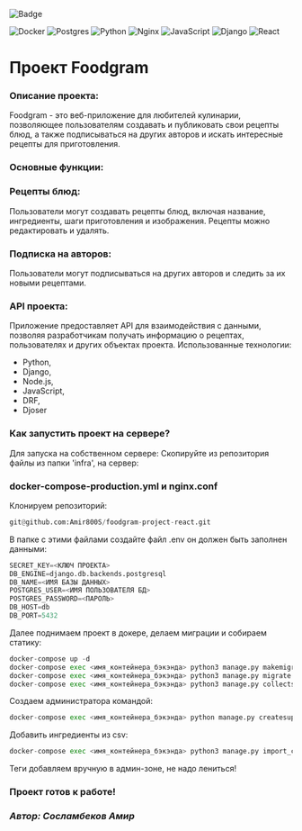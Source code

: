 ![Badge](https://github.com/Amir800S/foodgram-project-react/actions/workflows/foodgram_workflow.yaml/badge.svg)

![Docker](https://img.shields.io/badge/docker-%230db7ed.svg?style=for-the-badge&logo=docker&logoColor=white)
![Postgres](https://img.shields.io/badge/postgres-%23316192.svg?style=for-the-badge&logo=postgresql&logoColor=white)
![Python](https://img.shields.io/badge/python-3670A0?style=for-the-badge&logo=python&logoColor=ffdd54)
![Nginx](https://img.shields.io/badge/nginx-%23009639.svg?style=for-the-badge&logo=nginx&logoColor=white)
![JavaScript](https://img.shields.io/badge/javascript-%23323330.svg?style=for-the-badge&logo=javascript&logoColor=%23F7DF1E)
![Django](https://img.shields.io/badge/django-%23092E20.svg?style=for-the-badge&logo=django&logoColor=white)
![React](https://img.shields.io/badge/react-%2320232a.svg?style=for-the-badge&logo=react&logoColor=%2361DAFB)

# Проект Foodgram
### Описание проекта:

Foodgram - это веб-приложение для любителей кулинарии, позволяющее пользователям создавать и публиковать свои рецепты блюд, а также подписываться на других авторов и искать интересные рецепты для приготовления.

### Основные функции:

### Рецепты блюд:

Пользователи могут создавать рецепты блюд, включая название, ингредиенты, шаги приготовления и изображения.
Рецепты можно редактировать и удалять.

### Подписка на авторов:

Пользователи могут подписываться на других авторов и следить за их новыми рецептами. 

### API проекта:

Приложение предоставляет API для взаимодействия с данными, позволяя разработчикам получать информацию о рецептах, пользователях и других объектах проекта.
Использованные технологии:
- Python,
- Django,
- Node.js,
- JavaScript,
- DRF,
- Djoser

### Как запустить проект на сервере?
Для запуска на собственном сервере:
Скопируйте из репозитория файлы из папки 'infra', на сервер:
### docker-compose-production.yml и nginx.conf
Клонируем репозиторий:
```python
git@github.com:Amir800S/foodgram-project-react.git
```
В папке с этими файлами создайте файл .env он должен быть заполнен данными:
```python
SECRET_KEY=<КЛЮЧ ПРОЕКТА>
DB_ENGINE=django.db.backends.postgresql
DB_NAME=<ИМЯ БАЗЫ ДАННЫХ>
POSTGRES_USER=<ИМЯ ПОЛЬЗОВАТЕЛЯ БД>
POSTGRES_PASSWORD=<ПАРОЛЬ>
DB_HOST=db
DB_PORT=5432
```
Далее поднимаем проект в докере, делаем миграции и собираем статику:
```python
docker-compose up -d
docker-compose exec <имя_контейнера_бэкэнда> python3 manage.py makemigrations
docker-compose exec <имя_контейнера_бэкэнда> python3 manage.py migrate
docker-compose exec <имя_контейнера_бэкэнда> python3 manage.py collectstatic
```

Создаем администратора командой:
```python
docker-compose exec <имя_контейнера_бэкэнда> python manage.py createsuperuser
```
Добавить ингредиенты из csv:
```python
docker-compose exec <имя_контейнера_бэкэнда> python3 manage.py import_csv
```
Теги добавляем вручную в админ-зоне, не надо лениться!
### Проект готов к работе!


### *Автор: Сосламбеков Амир* 
